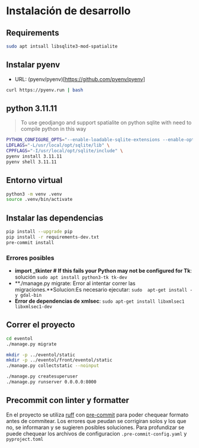 # Instalación de desarrollo

## Requirements

```bash
sudo apt intsall libsqlite3-mod-spatialite
```

## Instalar pyenv

- URL: (pyenv/pyenv)[https://github.com/pyenv/pyenv]

```bash
curl https://pyenv.run | bash
```

## python 3.11.11

> To use geodjango and support spatialite on python sqlite with need to compile python in this way

```bash
PYTHON_CONFIGURE_OPTS="--enable-loadable-sqlite-extensions --enable-optimizations" \
LDFLAGS="-L/usr/local/opt/sqlite/lib" \
CPPFLAGS="-I/usr/local/opt/sqlite/include" \
pyenv install 3.11.11
pyenv shell 3.11.11
```

## Entorno virtual

```bash
python3 -m venv .venv
source .venv/bin/activate
```

## Instalar las dependencias

```bash
pip install --upgrade pip
pip install -r requirements-dev.txt
pre-commit install
```

### Errores posibles

- **import _tkinter # If this fails your Python may not be configured for Tk**: solución `sudo apt install python3-tk tk-dev`
- **./manage.py migrate: Error al intentar correr las migraciones.**Solucion:Es necesario ejecutar: `sudo  apt-get install -y gdal-bin`
- **Error de dependencias de xmlsec**: `sudo apt-get install libxmlsec1 libxmlsec1-dev`

## Correr el proyecto

```bash
cd eventol
./manage.py migrate

mkdir -p ../eventol/static
mkdir -p ../eventol/front/eventol/static
./manage.py collectstatic --noinput

./manage.py createsuperuser
./manage.py runserver 0.0.0.0:8000
```

## Precommit con linter y formatter

En el proyecto se utiliza [ruff](https://docs.astral.sh/ruff/) con [pre-commit](https://pre-commit.com/) para poder chequear formato antes de commitear. Los errores que peudan se corrigiran solos y los que no, se informaran y se sugieren posibles soluciones.
Para profundizar se puede chequear los archivos de configuracion `.pre-commit-config.yaml` y `pyproject.toml`
